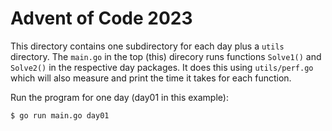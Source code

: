 # Advent of Code 2023

This directory contains one subdirectory for each day plus a `utils` directory. The `main.go` in 
the top (this) direcory runs functions `Solve1()` and `Solve2()` in the respective day packages. It does this
using `utils/perf.go` which will also measure and print the time it takes for each function.

Run the program for one day (day01 in this example):

```bash
$ go run main.go day01
```
